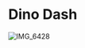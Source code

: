 # Dino Dash 
![IMG_6428](https://github.com/user-attachments/assets/e138cff7-552a-4f10-a442-7bb4d3ab342d)
